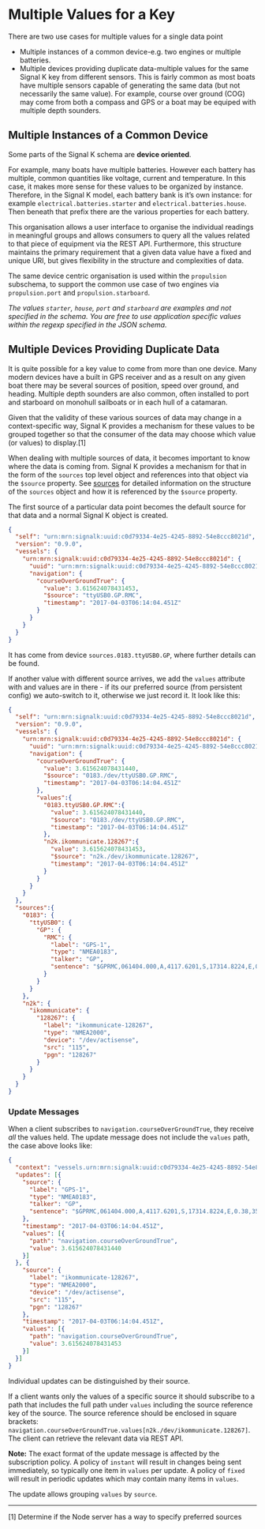 # Multiple Values for a Key

There are two use cases for multiple values for a single data point

* Multiple instances of a common device-e.g. two engines or multiple batteries.
* Multiple devices providing duplicate data-multiple values for the same Signal K key from different sensors. This is
  fairly common as most boats have multiple sensors capable of generating the same data (but not necessarily the same
  value). For example, course over ground (COG) may come from both a compass and GPS or a boat may be equiped with
  multiple depth sounders.

## Multiple Instances of a Common Device

Some parts of the Signal K schema are **device oriented**.

For example, many boats have multiple batteries. However each battery has multiple, common quantities like voltage,
current and temperature. In this case, it makes more sense for these values to be organized by instance. Therefore, in
the Signal K model, each battery bank is it’s own instance: for example `electrical.batteries.starter` and
`electrical.batteries.house`. Then beneath that prefix there are the various properties for each battery.

This organisation allows a user interface to organise the individual readings in meaningful groups and allows consumers
to query all the values related to that piece of equipment via the REST API. Furthermore, this structure maintains the
primary requirement that a given data value have a fixed and unique URI, but gives flexibility in the structure and
complexities of data.

The same device centric organisation is used within the `propulsion` subschema, to support the common use case of two
engines via `propulsion.port` and `propulsion.starboard`.

_The values `starter`, `house`, `port` and `starboard` are examples and not specified in the schema. You are free to
use application specific values within the regexp specified in the JSON schema._

## Multiple Devices Providing Duplicate Data

It is quite possible for a key value to come from more than one device. Many modern devices have a built in GPS
receiver and as a result on any given boat there may be several sources of position, speed over ground, and heading.
Multiple depth sounders are also common, often installed to port and starboard on monohull sailboats or in each hull of
a catamaran.

Given that the validity of these various sources of data may change in a context-specific way, Signal K provides a
mechanism for these values to be grouped together so that the consumer of the data may choose which value (or values)
to display.[1]

When dealing with multiple sources of data, it becomes important to know where the data is coming from. Signal K
provides a mechanism for that in the form of the `sources` top level object and references into that object via the
`$source` property. See [sources](sources.md) for detailed information on the structure of the `sources` object and how
it is referenced by the `$source` property.

The first source of a particular data point becomes the default source for that data and a normal Signal K object is
created.

```json
{
  "self": "urn:mrn:signalk:uuid:c0d79334-4e25-4245-8892-54e8ccc8021d",
  "version": "0.9.0",
  "vessels": {
    "urn:mrn:signalk:uuid:c0d79334-4e25-4245-8892-54e8ccc8021d": {
      "uuid": "urn:mrn:signalk:uuid:c0d79334-4e25-4245-8892-54e8ccc8021d",
      "navigation": {
        "courseOverGroundTrue": {
          "value": 3.615624078431453,
          "$source": "ttyUSB0.GP.RMC",
          "timestamp": "2017-04-03T06:14:04.451Z"
        }
      }
    }
  }
}
```

It has come from device `sources.0183.ttyUSB0.GP`, where further details can be found.

If another value with different source arrives, we add the `values` attribute with and values are in there - if its our
preferred source (from persistent config) we auto-switch to it, otherwise we just record it. It look like this:

```json
{
  "self": "urn:mrn:signalk:uuid:c0d79334-4e25-4245-8892-54e8ccc8021d",
  "version": "0.9.0",
  "vessels": {
    "urn:mrn:signalk:uuid:c0d79334-4e25-4245-8892-54e8ccc8021d": {
      "uuid": "urn:mrn:signalk:uuid:c0d79334-4e25-4245-8892-54e8ccc8021d",
      "navigation": {
        "courseOverGroundTrue": {
          "value": 3.615624078431440,
          "$source": "0183./dev/ttyUSB0.GP.RMC",
          "timestamp": "2017-04-03T06:14:04.451Z"
        },
        "values":{
          "0183.ttyUSB0.GP.RMC":{
            "value": 3.615624078431440,
            "$source": "0183./dev/ttyUSB0.GP.RMC",
            "timestamp": "2017-04-03T06:14:04.451Z"
          },
          "n2k.ikommunicate.128267":{
            "value": 3.615624078431453,
            "$source": "n2k./dev/ikommunicate.128267",
            "timestamp": "2017-04-03T06:14:04.451Z"
          }
        }
      }
    }
  },
  "sources":{
    "0183": {
      "ttyUSB0": {
        "GP": {
          "RMC": {
            "label": "GPS-1",
            "type": "NMEA0183",
            "talker": "GP",
            "sentence": "$GPRMC,061404.000,A,4117.6201,S,17314.8224,E,0.38,354.82,030417,,*11"
          }
        }
      }
    },
    "n2k": {
      "ikommunicate": {
        "128267": {
          "label": "ikommunicate-128267",
          "type": "NMEA2000",
          "device": "/dev/actisense",
          "src": "115",
          "pgn": "128267"
        }
      }
    }
  }
}
```

### Update Messages

When a client subscribes to `navigation.courseOverGroundTrue`, they receive _all_ the values held. The update message
does not include the `values` path, the case above looks like:

```json
{
  "context": "vessels.urn:mrn:signalk:uuid:c0d79334-4e25-4245-8892-54e8ccc8021d",
  "updates": [{
    "source": {
      "label": "GPS-1",
      "type": "NMEA0183",
      "talker": "GP",
      "sentence": "$GPRMC,061404.000,A,4117.6201,S,17314.8224,E,0.38,354.82,030417,,*11"
    },
    "timestamp": "2017-04-03T06:14:04.451Z",
    "values": [{
      "path": "navigation.courseOverGroundTrue",
      "value": 3.615624078431440
    }]
  }, {
    "source": {
      "label": "ikommunicate-128267",
      "type": "NMEA2000",
      "device": "/dev/actisense",
      "src": "115",
      "pgn": "128267"
    },
    "timestamp": "2017-04-03T06:14:04.451Z",
    "values": [{
      "path": "navigation.courseOverGroundTrue",
      "value": 3.615624078431453
    }]
  }]
}
```

Individual updates can be distinguished by their source.

If a client wants only the values of a specific source it should subscribe to a path that includes the full path under
`values` including the source reference key of the source. The source reference should be enclosed in square brackets:
`navigation.courseOverGroundTrue.values[n2k./dev/ikommunicate.128267]`. The client can retrieve the relevant data via
REST API.

**Note:** The exact format of the update message is affected by the subscription policy. A policy of `instant` will
result in changes being sent immediately, so typically one item in `values` per update. A policy of `fixed` will result
in periodic updates which may contain many items in `values`.

The update allows grouping `values` by `source`.

------
[1] Determine if the Node server has a way to specify preferred sources
